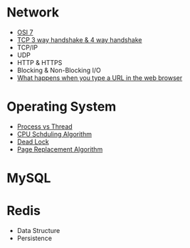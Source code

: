 # Network
- [OSI 7](Network/OSI%207.md)
- [TCP 3 way handshake & 4 way handshake](Network/shake.md)
- TCP/IP
- UDP
- HTTP & HTTPS
- Blocking & Non-Blocking I/O
- [What happens when you type a URL in the web browser](Network/type-url-in-brower.md)

# Operating System
- [Process vs Thread](OperatingSystem/process-vs-thread.md)
- [CPU Schduling Algorithm](OperatingSystem/SchedulingAlgorithm.md)
- [Dead Lock](OperatingSystem/deadlock.md)
- [Page Replacement Algorithm](OperatingSystem/PageReplaceAlgorithm.md)

# MySQL

# Redis
- Data Structure
- Persistence
